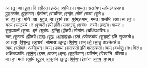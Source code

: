 

  
आ।तु।आ।इ॒त॒।नि।सी॒द॒त॒।इन्द्र॑म्।अ॒भि।प्र।गा॒य॒त॒।सखा॑यः॒।स्तोम॑ऽवाहसः॥  
पु॒रु॒ऽतम॑म्।पु॒रू॒णाम्।ईशा॑नम्।वार्या॑णम्।इन्द्र॑म्।सोमे॑।सचा॑।सु॒ते॥  
सः।घ॒।नः॒।योगे॑।आ।भु॒व॒त्।सः।रा॒ये।सः।पुर॑म्ऽध्याम्।गम॑त्।वाजे॑भिः।आ।सः।नः॒॥  
यस्य॑।स॒म्ऽस्थे।न।वृ॒ण्वते॑।हरी॒ इति॑।स॒मत्ऽसु॑।शत्र॑वः।तस्मै॑।इन्द्रा॑य।गा॒य॒त॒॥  
सु॒त॒ऽपाव्ने॑।सु॒ताः।इ॒मे।शुच॑यः।य॒न्ति॒।वी॒तये॑।सोमा॑सः।दधि॑ऽआशिरः॥  
त्वम्।सु॒तस्य॑।पी॒तये॑।स॒द्यः।वृ॒द्धः।अ॒जा॒य॒थाः॒।इन्द्र॑।ज्यैष्ठ्या॑य।सु॒क्र॒तो॒ इति॑ सुऽक्रतो॥  
आ।त्वा॒।वि॒श॒न्तु॒।आ॒शवः॑।सोमा॑सः।इ॒न्द्र॒।गि॒र्व॒णः॒।शम्।ते॒।स॒न्तु॒।प्रऽचे॑तसे॥  
त्वाम्।स्तोमाः॑।अ॒वी॒वृ॒ध॒न्।त्वाम्।उ॒क्था।श॒त॒क्र॒तो॒ इति॑ शतऽक्रतो।त्वाम्।व॒र्ध॒न्तु॒।नः॒।गिरः॑॥  
अक्षि॑तऽऊतिः।स॒ने॒त्।इ॒मम्।वाज॑म्।इन्द्रः॑।स॒ह॒स्रिण॑म्।यस्मि॑न्।विश्वा॑नि।पौंस्या॑॥  
मा।नः॒।मर्ताः॑।अ॒भि।द्रु॒ह॒न्।त॒नूना॑म्।इ॒न्द्र॒।गि॒र्व॒णः॒।ईशा॑नः।य॒व॒य॒।व॒धम्॥  
